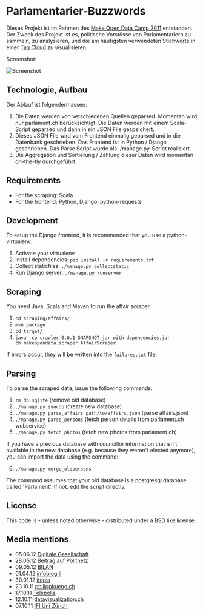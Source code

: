 Parlamentarier-Buzzwords
========================

Dieses Projekt ist im Rahmen des [Make Open Data Camp 2011](http://makeopendata.ch/) entstanden.
Der Zweck des Projekt ist es, politische Vorstösse von Parlamentariern zu sammeln, zu analysieren,
und die am häufigsten verwendeten Stichworte in einer [Tag Cloud](http://de.wikipedia.org/wiki/Schlagwortwolke)
zu visualisieren.

Screenshot:

![Screenshot](https://raw.github.com/dbrgn/gesagt-im-parlament.ch/master/screenshot_small.png)

Technologie, Aufbau
-------------------

Der Ablauf ist folgendermassen:

  1. Die Daten werden von verschiedenen Quellen geparsed. Momentan wird nur parlament.ch
     berücksichtigt. Die Daten werden mit einem Scala-Script geparsed und dann in ein JSON File
     gespeichert.
  2. Dieses JSON File wird vom Frontend einmalig geparsed und in die Datenbank geschrieben. Das
     Frontend ist in Python / Django geschrieben. Das Parse Script wurde als ./manage.py-Script
     realisiert.
  3. Die Aggregation und Sortierung / Zählung dieser Daten wird momentan on-the-fly durchgeführt.

Requirements
------------

  * For the scraping: Scala
  * For the frontend: Python, Django, python-requests

Development
-----------

To setup the Django frontend, it is recommended that you use a python-virtualenv.

  1. Activate your virtualenv
  2. Install dependencies: `pip install -r requirements.txt`
  3. Collect staticfiles: `./manage.py collectstatic`
  4. Run Django server: `./manage.py runserver`

Scraping
--------

You need Java, Scala and Maven to run the affair scraper.

  1. `cd scraping/affairs/`
  2. `mvn package`
  3. `cd target/`
  4. `java -cp crawler-0.0.1-SNAPSHOT-jar-with-dependencies.jar ch.makeopendata.scraper.AffairScraper`

If errors occur, they will be written into the `failures.txt` file.

Parsing
-------

To parse the scraped data, issue the following commands:

  1. `rm db.sqlite` (remove old database)
  2. `./manage.py syncdb` (create new database)
  3. `./manage.py parse_affairs path/to/affairs.json` (parse affairs.json)
  4. `./manage.py parse_persons` (fetch person details from parlament.ch webservice)
  5. `./manage.py fetch_photos` (fetch new photos from parlament.ch)

If you have a previous database with councillor information that isn't available in the new database
(e.g. because they weren't elected anymore), you can import the data using the command:

  6. `./manage.py merge_oldpersons`

The command assumes that your old database is a postgresql database called 'Parlament'. If not,
edit the script directly.

License
-------

This code is - unless noted otherwise - distributed under a BSD like license.

Media mentions
--------------

 * 05.06.12 [Digitale Gesellschaft](http://www.digitale-gesellschaft.ch/2012/06/05/opendata-ch-konferenz-projekte/)
 * 28.05.12 [Beitrag auf Politnetz](http://www.politnetz.ch/beitrag/14675)
 * 09.05.12 [BILAN](http://www.bilan.ch/articles/techno/la-suisse-va-t-elle-laisser-l%E2%80%99economie-surfer-sur-ses-donnees)
 * 01.04.12 [infoblog.li](http://infoblog.li/innovation-auf-basis-von-open-data/)
 * 30.01.12 [itopia](http://www.itopia.ch/repository/Publikationen/120130\_SGVW\_fokusartikel-OGD\_definitiv.pdf)
 * 23.10.11 [philippkueng.ch](http://philippkueng.ch/makeopendatach-2011.html)
 * 17.10.11 [Telepolis](http://www.heise.de/tp/blogs/4/150631)
 * 12.10.11 [datavisualization.ch](http://datavisualization.ch/events/review-of-switzerlands-first-open-data-camp/)
 * 07.10.11 [IFI Uni Zürich](http://www.ifi.uzh.ch/ddis/news/opendataparliment.html)
